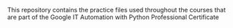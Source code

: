 This repository contains the practice files used throughout the courses that are part of the Google IT Automation with Python Professional Certificate
